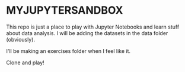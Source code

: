 # MYJUPYTERSANDBOX

This repo is just a place to play with Jupyter Notebooks and learn stuff about data analysis.
I will be adding the datasets in the data folder (obviously).

I'll be making an exercises folder when I feel like it.

Clone and play!